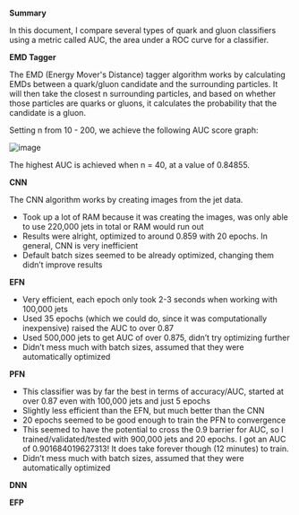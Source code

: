 **Summary** 

In this document, I compare several types of quark and gluon classifiers using a metric called AUC, the area under a ROC curve for a classifier.

**EMD Tagger**

The EMD (Energy Mover's Distance) tagger algorithm works by calculating EMDs between a quark/gluon candidate and the surrounding particles. It will then take the closest n surrounding particles, and based on whether those particles are quarks or gluons, it calculates the probability that the candidate is a gluon.

Setting n from 10 - 200, we achieve the following AUC score graph:

![image](https://user-images.githubusercontent.com/55861445/68832614-6eef2100-067f-11ea-8656-97ee88efc035.png)

The highest AUC is achieved when n = 40, at a value of 0.84855.<br/>

**CNN**

The CNN algorithm works by creating images from the jet data.

- Took up a lot of RAM because it was creating the images, was only able to use 220,000 jets in total or RAM would run out
- Results were alright, optimized to around 0.859 with 20 epochs. In general, CNN is very inefficient
- Default batch sizes seemed to be already optimized, changing them didn’t improve results<br/>

**EFN**

- Very efficient, each epoch only took 2-3 seconds when working with 100,000 jets
- Used 35 epochs (which we could do, since it was computationally inexpensive) raised the AUC to over 0.87
- Used 500,000 jets to get AUC of over 0.875, didn’t try optimizing further
- Didn’t mess much with batch sizes, assumed that they were automatically optimized<br/>

**PFN**

- This classifier was by far the best in terms of accuracy/AUC, started at over 0.87 even with 100,000 jets and just 5 epochs
- Slightly less efficient than the EFN, but much better than the CNN
- 20 epochs seemed to be good enough to train the PFN to convergence
- This seemed to have the potential to cross the 0.9 barrier for AUC, so I trained/validated/tested with 900,000 jets and 20 epochs. I got an AUC of 0.901684019627313! It does take forever though (12 minutes) to train.
- Didn’t mess much with batch sizes, assumed that they were automatically optimized<br/>

**DNN**<br/>

**EFP**
